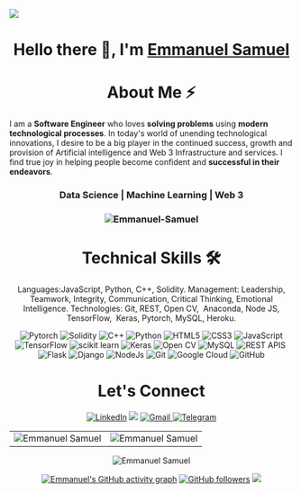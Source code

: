 ![](./) <h1 align="center" >Hello there :wave:, I'm <a href="https://ng.linkedin.com/in/emmanuel-samuel-168255143/ " target="_blank"> Emmanuel Samuel </a></h1> <!-- <img width="20%" align="right" src="./passport-crop.png" > --> <h1 align="center">About Me ⚡</h1> I am a **Software Engineer** who loves **solving problems** using **modern technological processes**. In today's world of unending technological innovations, I desire to be a big player in the continued success, growth and provision of Artificial intelligence and Web 3 Infrastructure and services. I find true joy in helping people become confident and **successful in their endeavors**. <h3 align="center"> Data Science | Machine Learning | Web 3</h3> <h3><p align="center"> <img src="https://komarev.com/ghpvc/?username=Emmanuel-Samuel&label=Profile%20views&color=6805D3&style=flat" alt="Emmanuel-Samuel" /></p></h3> <div align="center"> <h1>Technical Skills 🛠</h1> Languages:JavaScript, Python, C++, Solidity. Management: Leadership, Teamwork, Integrity, Communication, Critical Thinking, Emotional Intelligence. Technologies: Git, REST, Open CV,  Anaconda, Node JS, TensorFlow,  Keras, Pytorch, MySQL, Heroku. <p align="center"> <img alt="Pytorch" src="https://img.shields.io/badge/Pytorch-Pytorch-blue" />
<img alt="Solidity" src="https://img.shields.io/badge/Solidity%20-Solidity-%20blueviolet" /> <img alt="C++" src="https://img.shields.io/badge/c++-%2300599C.svg?&style=for-the-badge&logo=c%2B%2B&ogoColor=white" /> <img alt="Python" src="https://img.shields.io/badge/python-%2314354C.svg?style=for-the-badge&logo=python&logoColor=white"/> <img alt="HTML5" src="https://img.shields.io/badge/html5-%23E34F26.svg?&style=for-the-badge&logo=html5&logoColor=white" /> <img alt="CSS3" src="https://img.shields.io/badge/css3-%231572B6.svg?&style=for-the-badge&logo=css3&logoColor=white" /> <img alt="JavaScript" src="https://img.shields.io/badge/javascript-%23323330.svg?&style=for-the-badge&logo=javascript&logoColor=%23F7DF1E" /> <img alt="TensorFlow" src="https://img.shields.io/badge/TensorFlow-FF6F00?style=for-the-badge&logo=TensorFlow&logoColor=white" /> <img alt="scikit learn" src="https://img.shields.io/badge/scikit_learn-F7931E?style=for-the-badge&logo=scikit-learn&logoColor=white" /> <img alt="Keras" src="https://img.shields.io/badge/Keras-D00000?style=for-the-badge&logo=Keras&logoColor=white" /> <img alt="Open CV" src="https://img.shields.io/badge/Open%20CV-Open%20CV-red" /> <img alt="MySQL" src="https://img.shields.io/badge/MySQL-00000F?style=for-the-badge&logo=mysql&logoColor=white" /> <img alt="REST APIS" src="https://img.shields.io/badge/REST%20APIs%20-REST%20APIs-yellowgreen" /> 
 <img alt="Flask" src="https://img.shields.io/badge/-Flask-%20blueviolet" />
 <img alt="Django" src="https://img.shields.io/badge/-Django-greenviolet" /> 
 <img alt="NodeJs" src="https://img.shields.io/badge/Node.js-339933?style=for-the-badge&logo=nodedotjs&logoColor=white" /> <img alt="Git" src="https://img.shields.io/badge/Git-F05032?style=for-the-badge&logo=git&logoColor=white" /> <img alt="Google Cloud" src="https://img.shields.io/badge/Google_Cloud-339933?style=for-the-badge&logo=google-cloud&logoColor=white" /> <img alt="GitHub" src="https://img.shields.io/badge/GitHub-%2314354C.svg?style=for-the-badge&logo=GitHub&logoColor=white"/> </p> <h1 align="center">Let's  Connect</h1> <div align="center"> <a href="https://ng.linkedin.com/in/emmanuel-samuel-168255143" target="_blank"><img alt="LinkedIn" src="https://img.shields.io/badge/linkedin%20-%230077B5.svg?&style=for-the-2badge&logo=linkedin&logoColor=white" /></a> <a href="https://twitter.com/mayorkingx" target="_blank"><img src="https://img.shields.io/badge/twitter-%2300acee.svg?&style=for-the-badge&logo=twitter&logoColor=white&alt=twitter" /></a> <a href="mailto:samuelmayowaemmanuel@gmail.com"><img alt="Gmail" src="https://img.shields.io/badge/Gmail-D14836?style=for-the-badge&logo=gmail&logoColor=white" /> <a href="https://t.me/mayorkingx"><img alt=" Telegram" src="https://img.shields.io/badge/Telegram-2CA5E0?style=for-the-badge&logo=telegram&logoColor=white"></a> </div> <table> <tr> <td><img src="https://github-readme-stats.vercel.app/api?username=Emmanuel-Samuel&include_all_commits=true&count_private=true&show_icons=true&line_height=20&title_color=7A7ADB&icon_color=2234AE&text_color=D3D3D3&bg_color=0,000000,130F40" alt="Emmanuel Samuel" /> <td><img src="https://github-readme-stats.vercel.app/api/top-langs?username=Emmanuel-Samuel&show_icons=true&locale=en&layout=compact&title_color=7A7ADB&icon_color=2234AE&text_color=D3D3D3&bg_color=0,000000,130F40" alt="Emmanuel Samuel" /></td> </tr> </table> <div align="center"> <p><img align="center" src="https://github-readme-streak-stats.herokuapp.com/?user=Emmanuel-Samuel&theme=dark" alt="Emmanuel Samuel" /></p> </div> [![Emmanuel's GitHub activity graph](https://activity-graph.herokuapp.com/graph?username=Emmanuel-Samuel&theme=xcode)](https://github.com/Emmanuel-Samuel) [![GitHub followers](https://img.shields.io/github/followers/Emmanuel-Samuel.svg?style=social&label=Follow)](https://github.com/Emmanuel-Samuel?tab=followers) ![](./)


<!---
mayorkingx/mayorkingx is a ✨ special ✨ repository because its `README.md` (this file) appears on your GitHub profile.
You can click the Preview link to take a look at your changes.
--->
